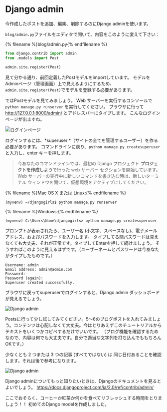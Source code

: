 # Django admin

今作成したポストを追加、編集、削除するのにDjango adminを使います。

`blog/admin.py`ファイルをエディタで開いて、内容をこのように変えて下さい：

{% filename %}blog/admin.py{% endfilename %}

```python
from django.contrib import admin
from .models import Post

admin.site.register(Post)
```

見て分かる通り、前回定義したPostモデルをimportしています。 モデルをAdminページ（管理画面）上で見えるようにするため、`admin.site.register(Post)`でモデルを登録する必要があります。

ではPostモデルを見てみましょう。 Web サーバーを実行するコンソールで `python manage.py runserver` を実行してください。 ブラウザに行って http://127.0.0.1:8000/admin/ とアドレスバーにタイプします。 こんなログインページが出ますね。

![ログインページ](images/login_page2.png)

ログインするには、*superuser *（サイトの全てを管理するユーザー）を作る必要があります。 コマンドラインに戻り、`python manage.py createsuperuser` と入力し、enter キーを押します。

> 今あなたのコマンドラインでは、最初の Django プロジェクト **プロジェクトを作成しよう**で行った web サーバー</b> セクションを開始しています。 Web サーバーの実行中に新しいコマンドを書き込む時は、新しいターミナル ウィンドウを開いて、仮想環境をアクティブにしてください。

{% filename %}Mac OS X または Linux:{% endfilename %}

    (myvenv) ~/djangogirls$ python manage.py runserver
    

{% filename %}Windows:{% endfilename %}

    (myvenv) C:\Users\Name\djangogirls> python manage.py createsuperuser
    

プロンプトが表示されたら、ユーザー名 (小文字、スペースなし)、電子メール アドレス、およびパスワードを入力します。 タイプしてる間パスワードは見えなくても大丈夫、それが正常です。タイプしてEnterを押して続けましょう。 そうすればこのように見えるはずです。（ユーザーネームとパスワードは今あなたがタイプしたものです。）

    Username: admin
    Email address: admin@admin.com
    Password:
    Password (again):
    Superuser created successfully.
    

ブラウザに戻ってsuperuserでログインすると、Django admin ダッシュボードが見えるでしょう。

![Django admin](images/django_admin3.png)

Postsに行って少し試してみてください。5～6のブログポストを入れてみましょう。コンテンツは心配しなくて大丈夫。今はとりあえずこのチュートリアルからテキストをいくつかコピペするだけでいいです。 （ブログ機能を確認するためなので、内容は何でも大丈夫です。自分で適当な文字列を打ち込んでももちろんOKです。）

少なくとも 2 つまたは 3 つの記事 (すべてではない) は 同じ日付あることを確認します。それは後で参考になります。

![Django admin](images/edit_post3.png)

Django adminについてもっと知りたいときは、Djangoのドキュメントを見るとよいでしょう。 https://docs.djangoproject.com/ja/2.0/ref/contrib/admin/

ここでおそらく、コーヒーか紅茶か何かを食べてリフレッシュする時間をとりましょう！！ 初めてのDjango modelを作成しました。